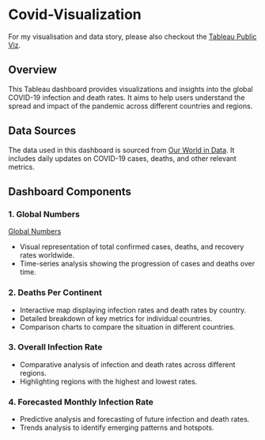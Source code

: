 # Covid-Visualization
For my visualisation and data story, please also checkout the [Tableau Public Viz](https://public.tableau.com/app/profile/hieu.pham7426/viz/Covid_17175180579100/COVID-19Cases).
## Overview

This Tableau dashboard provides visualizations and insights into the global COVID-19 infection and death rates. It aims to help users understand the spread and impact of the pandemic across different countries and regions.

## Data Sources

The data used in this dashboard is sourced from [Our World in Data](https://ourworldindata.org/covid-deaths). It includes daily updates on COVID-19 cases, deaths, and other relevant metrics.

## Dashboard Components

### 1. Global Numbers
[Global Numbers](https://github.com/PhamTrungHieu2001/Covid-Visualization/blob/main/images/Global%20Numbers.jpg)
- Visual representation of total confirmed cases, deaths, and recovery rates worldwide.
- Time-series analysis showing the progression of cases and deaths over time.

### 2. Deaths Per Continent

- Interactive map displaying infection rates and death rates by country.
- Detailed breakdown of key metrics for individual countries.
- Comparison charts to compare the situation in different countries.

### 3. Overall Infection Rate

- Comparative analysis of infection and death rates across different regions.
- Highlighting regions with the highest and lowest rates.

### 4. Forecasted Monthly Infection Rate

- Predictive analysis and forecasting of future infection and death rates.
- Trends analysis to identify emerging patterns and hotspots.

